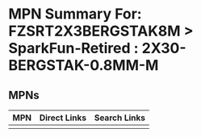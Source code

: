 



# MPN Summary For: FZSRT2X3BERGSTAK8M > SparkFun-Retired : 2X30-BERGSTAK-0.8MM-M

## MPNs
  

|MPN|Direct Links|Search Links|
| :--- | :--- | :--- |
||||
